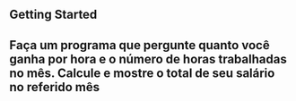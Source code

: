 ## Getting Started

## Faça um programa que pergunte quanto você ganha por hora e o número de horas trabalhadas no mês. Calcule e mostre o total de seu salário no referido mês
